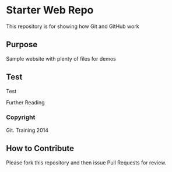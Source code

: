# Starter Web Repo

This repository is for showing how Git and GitHub work

## Purpose

Sample website with plenty of files for demos

## Test

Test

Further Reading

### Copyright

Git. Training 2014

## How to Contribute

Please fork this repository and then issue Pull Requests for review.